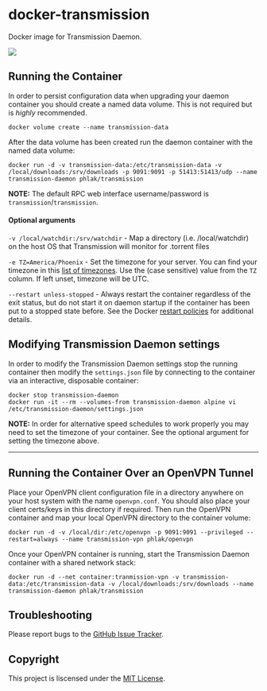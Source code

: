 docker-transmission
===================

Docker image for Transmission Daemon.

[![](https://images.microbadger.com/badges/image/phlak/transmission.svg)](http://microbadger.com/#/images/phlak/transmission "Get your own image badge on microbadger.com")

Running the Container
---------------------

In order to persist configuration data when upgrading your daemon container you should create a
named data volume. This is not required but is _highly_ recommended.

    docker volume create --name transmission-data

After the data volume has been created run the daemon container with the named data volume:

    docker run -d -v transmission-data:/etc/transmission-data -v /local/downloads:/srv/downloads -p 9091:9091 -p 51413:51413/udp --name transmission-daemon phlak/transmission

**NOTE:** The default RPC web interface username/password is `transmission`/`transmission`.

#### Optional arguments

`-v /local/watchdir:/srv/watchdir` - Map a directory (i.e. /local/watchdir) on the host OS that
                                     Transmission will monitor for .torrent files

`-e TZ=America/Phoenix` - Set the timezone for your server. You can find your timezone in this
                          [list of timezones](https://goo.gl/uy1J6q). Use the (case sensitive)
                          value from the `TZ` column. If left unset, timezone will be UTC.

`--restart unless-stopped` - Always restart the container regardless of the exit status, but do not
                             start it on daemon startup if the container has been put to a stopped
                             state before. See the Docker [restart policies](https://goo.gl/Y0dlDH)
                             for additional details.

Modifying Transmission Daemon settings
--------------------------------------

In order to modify the Transmission Daemon settings stop the running container then modify the
`settings.json` file by connecting to the container via an interactive, disposable container:

    docker stop transmission-daemon
    docker run -it --rm --volumes-from transmission-daemon alpine vi /etc/transmission-daemon/settings.json

**NOTE:** In order for alternative speed schedules to work properly you may need to set the
timezone of your container. See the optional argument for setting the timezone above.

-----

Running the Container Over an OpenVPN Tunnel
--------------------------------------------

Place your OpenVPN client configuration file in a directory anywhere on your host system with the
name `openvpn.conf`. You should also place your client certs/keys in this directory if required.
Then run the OpenVPN container and map your local OpenVPN directory to the container volume:

    docker run -d -v /local/dir:/etc/openvpn -p 9091:9091 --privileged --restart=always --name transmission-vpn phlak/openvpn

Once your OpenVPN container is running, start the Transmission Daemon container with a shared
network stack:

    docker run -d --net container:tranmission-vpn -v transmission-data:/etc/transmission-data -v /local/downloads:/srv/downloads --name transmission-daemon phlak/transmission

Troubleshooting
---------------

Please report bugs to the [GitHub Issue Tracker](https://github.com/PHLAK/docker-transmission/issues).

Copyright
---------

This project is liscensed under the [MIT License](https://github.com/PHLAK/docker-transmission/blob/master/LICENSE).
